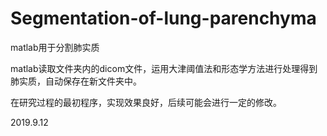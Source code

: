 # Segmentation-of-lung-parenchyma
matlab用于分割肺实质

matlab读取文件夹内的dicom文件，运用大津阈值法和形态学方法进行处理得到肺实质，自动保存在新文件夹中。

在研究过程的最初程序，实现效果良好，后续可能会进行一定的修改。

2019.9.12
